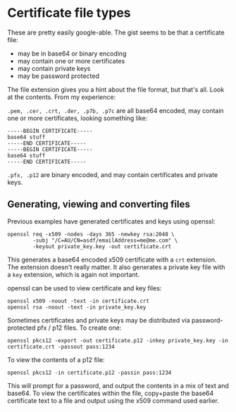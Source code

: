 # Certificate file types

These are pretty easily google-able. The gist seems to be that a certificate file:

- may be in base64 or binary encoding
- may contain one or more certificates
- may contain private keys
- may be password protected

The file extension gives you a hint about the file format, but that's all. Look at the contents. From my experience:

`.pem, .cer, .crt, .der, .p7b, .p7c` are all base64 encoded, may contain one or more certificates, looking something like:

    -----BEGIN CERTIFICATE-----
    base64 stuff
    -----END CERTIFICATE-----
    -----BEGIN CERTIFICATE-----
    base64 stuff
    -----END CERTIFICATE-----

`.pfx, .p12` are binary encoded, and may contain certificates and private keys.

## Generating, viewing and converting files

Previous examples have generated certificates and keys using openssl:

    openssl req -x509 -nodes -days 365 -newkey rsa:2048 \
            -subj "/C=AU/CN=asdf/emailAddress=me@me.com" \
            -keyout private_key.key -out certificate.crt

This generates a base64 encoded x509 certificate with a `crt` extension. The
extension doesn't really matter. It also generates a private key file with a
`key` extension, which is again not important.

openssl can be used to view certificate and key files:

    openssl x509 -noout -text -in certificate.crt
    openssl rsa -noout -text -in private_key.key

Sometimes certificates and private keys may be distributed via password-protected
pfx / p12 files. To create one:

    openssl pkcs12 -export -out certificate.p12 -inkey private_key.key -in certificate.crt -passout pass:1234

To view the contents of a p12 file:

    openssl pkcs12 -in certificate.p12 -passin pass:1234

This will prompt for a password, and output the contents in a mix of text and
base64. To view the certificates within the file, copy+paste the base64 certificate
text to a file and output using the x509 command used earlier.
